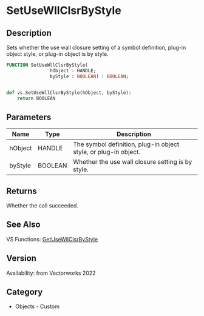 # SetUseWllClsrByStyle

## Description
Sets whether the use wall closure setting of a symbol definition, plug-in object style, or plug-in object is by style.

```pascal
FUNCTION SetUseWllClsrByStyle(
				hObject : HANDLE;
				byStyle : BOOLEAN) : BOOLEAN;
```

```python

def vs.SetUseWllClsrByStyle(hObject, byStyle):
    return BOOLEAN
```

## Parameters
|Name|Type|Description|
|---|---|---|
|hObject|HANDLE|The symbol definition, plug-in object style, or plug-in object.|
|byStyle|BOOLEAN|Whether the use wall closure setting is by style.|

## Returns
Whether the call succeeded.

## See Also
VS Functions:
[GetUseWllClsrByStyle](GetUseWllClsrByStyle.md)

## Version
Availability: from Vectorworks 2022
## Category
* Objects - Custom

